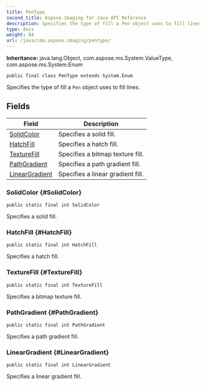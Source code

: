 ```yaml
---
title: PenType
second_title: Aspose.Imaging for Java API Reference
description: Specifies the type of fill a Pen object uses to fill lines.
type: docs
weight: 84
url: /java/com.aspose.imaging/pentype/
---
```

**Inheritance:**
java.lang.Object, com.aspose.ms.System.ValueType, com.aspose.ms.System.Enum
```
public final class PenType extends System.Enum
```

Specifies the type of fill a `Pen` object uses to fill lines.
## Fields

| Field | Description |
| --- | --- |
| [SolidColor](#SolidColor) | Specifies a solid fill. |
| [HatchFill](#HatchFill) | Specifies a hatch fill. |
| [TextureFill](#TextureFill) | Specifies a bitmap texture fill. |
| [PathGradient](#PathGradient) | Specifies a path gradient fill. |
| [LinearGradient](#LinearGradient) | Specifies a linear gradient fill. |
### SolidColor {#SolidColor}
```
public static final int SolidColor
```


Specifies a solid fill.

### HatchFill {#HatchFill}
```
public static final int HatchFill
```


Specifies a hatch fill.

### TextureFill {#TextureFill}
```
public static final int TextureFill
```


Specifies a bitmap texture fill.

### PathGradient {#PathGradient}
```
public static final int PathGradient
```


Specifies a path gradient fill.

### LinearGradient {#LinearGradient}
```
public static final int LinearGradient
```


Specifies a linear gradient fill.

